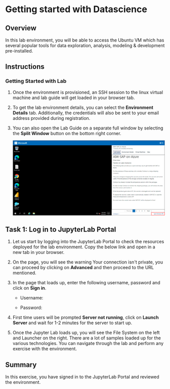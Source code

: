# Getting started with Datascience


## Overview

In this lab environment, you will be able to access the Ubuntu VM which has several popular tools for data exploration, analysis, modeling & development pre-installed.

## Instructions

### Getting Started with Lab

1. Once the environment is provisioned, an SSH session to the linux virtual machine and lab guide will get loaded in your browser tab. 
   
2. To get the lab environment details, you can select the **Environment Details** tab. Additionally, the credentials will also be sent to your email address provided during registration.
   
3. You can also open the Lab Guide on a separate full window by selecting the **Split Window** button on the bottom right corner.

   ![](https://github.com/CloudLabsAI-Azure/AIW-SAP-on-Azure/blob/main/media/M2-Ex1-Splitwindow.png?raw=true)

## Task 1: Log in to JupyterLab Portal

1. Let us start by logging into the JupyterLab Portal to check the resources deployed for the lab environment. Copy the below link and open in a new tab in your browser.

   <inject key="Jupyter Lab Environment" enableCopy="true" />

1. On the page, you will see the warning Your connection isn't private, you can proceed by clicking on **Advanced** and then proceed to the URL mentioned.

1. In the page that loads up, enter the following username, password and click on **Sign in**. 

   * Username: <inject key="Jupyter Lab Username"></inject>

   * Password: <inject key="Jupyter Lab Password"></inject>

1. First time users will be prompted **Server not running**, click on **Launch Server** and wait for 1-2 minutes for the server to start up.

1. Once the Jupyter Lab loads up, you will see the File System on the left and Launcher on the right. There are a lot of samples loaded up for the various technologies. You can navigate through the lab and perform any exercise with the environment.


## Summary

In this exercise, you have signed in to the JupyterLab Portal and reviewed the environment.

